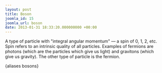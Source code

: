 ```yaml
---
layout: post
title: Boson
joomla_id: 15
joomla_url: boson
date: 2013-01-31 18:33:20.000000000 +00:00
---
```

<p>A type of particle with "integral angular momentum" — a spin of 0, 1, 2, etc. Spin refers to an intrinsic quality of all particles. Examples of fermions are photons (which are the particles which give us light) and gravitons (which give us gravity). The other type of particle is the fermion.</p>
<p>{aliases bosons}</p>
